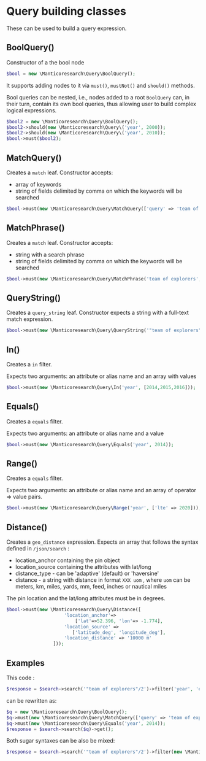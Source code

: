 # Query building classes

These can be used to build a query expression.

## BoolQuery()

Constructor of a the bool node
```php
$bool = new \Manticoresearch\Query\BoolQuery();
```

It supports adding nodes to it via `must()`, `mustNot()` and `should()` methods.

Bool queries can be nested, i.e., nodes added to a root `BoolQuery` can, in their turn, contain its own bool queries, thus allowing user to build complex logical expressions.

```php
$bool2 = new \Manticoresearch\Query\BoolQuery();
$bool2->should(new \Manticoresearch\Query\('year', 2000));
$bool2->should(new \Manticoresearch\Query\('year', 2010));
$bool->must($bool2);
```

## MatchQuery()

Creates a `match` leaf.
Constructor accepts:
- array of keywords
- string of fields delimited by comma on which the keywords will be searched

 ```php
$bool->must(new \Manticoresearch\Query\MatchQuery(['query' => 'team of explorers', 'operator' => 'and'], 'title,content'));
```

## MatchPhrase()

Creates a `match` leaf.
Constructor accepts:
- string with a search phrase
- string of fields delimited by comma on which the keywords will be searched

 ```php
$bool->must(new \Manticoresearch\Query\MatchPhrase('team of explorers', 'title,content'));
```


## QueryString()

Creates a `query_string` leaf.
Constructor expects a string with a full-text match expression.


 ```php
$bool->must(new \Manticoresearch\Query\QueryString('"team of explorers"/2'));
```
## In()

Creates a `in` filter.

Expects two arguments: an attribute or alias name and an array with values

 ```php
$bool->must(new \Manticoresearch\Query\In('year', [2014,2015,2016]));
```

## Equals()

Creates a `equals` filter.

Expects two arguments: an attribute or alias name and a value

 ```php
$bool->must(new \Manticoresearch\Query\Equals('year', 2014));
```


## Range()

Creates a `equals` filter.

Expects two arguments: an attribute or alias name and an array of operator => value pairs.

 ```php
$bool->must(new \Manticoresearch\Query\Range('year', ['lte' => 2020]));
```


## Distance()

Creates a `geo_distance` expression.
Expects an array that follows the syntax defined in `/json/search` :

- location_anchor containing the pin object
- location_source containing the attributes with lat/long
- distance_type -  can be 'adaptive' (default) or 'haversine'
- distance - a string with distance in format `XXX uom` , where `uom` can be meters, km, miles, yards, mm, feed, inches or nautical miles

The pin location and the lat/long attributes must be in degrees.

```php
$bool->must(new \Manticoresearch\Query\Distance([
                     'location_anchor'=>
                         ['lat'=>52.396, 'lon'=> -1.774],
                     'location_source' => 
                        ['latitude_deg', 'longitude_deg'],
                     'location_distance' => '10000 m'
                 ]));
```


## Examples

This code :
```php
$response = $search->search('"team of explorers"/2')->filter('year', 'equals', 2014)->get();
```

can be rewritten as:
```php
$q = new \Manticoresearch\Query\BoolQuery();
$q->must(new \Manticoresearch\Query\MatchQuery(['query' => 'team of explorers', 'operator' => 'or'], '*'));
$q->must(new \Manticoresearch\Query\Equals('year', 2014));
$response = $search->search($q)->get();
```

Both sugar syntaxes can be also be mixed:

```php
$response = $search->search('"team of explorers"/2')->filter(new \Manticoresearch\Query\Equals('year', 2014))->get();
```
